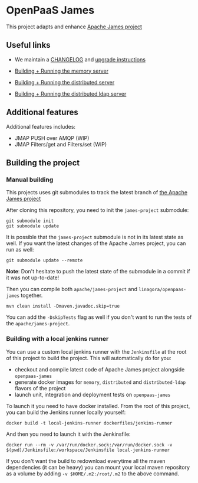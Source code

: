 # OpenPaaS James

This project adapts and enhance [Apache James project](https://james.apache.org)

## Useful links

 - We maintain a [CHANGELOG](CHANGELOG.md) and [upgrade instructions](upgrade-instructions.md)

 - [Building + Running the memory server](openpaas-james/apps/memory/README.md)

 - [Building + Running the distributed server](openpaas-james/apps/distributed/README.md)

 - [Building + Running the distributed ldap server](openpaas-james/apps/distributed-ldap/README.md)

## Additional features

Additional features includes:
 - JMAP PUSH over AMQP (WIP)
 - JMAP Filters/get and Filters/set (WIP)

## Building the project

### Manual building

This projects uses git submodules to track the latest branch of [the Apache James project](https://james.apache.org)

After cloning this repository, you need to init the `james-project` submodule:

```
git submodule init
git submodule update
```

It is possible that the `james-project` submodule is not in its latest state as well. If you want the latest changes
of the Apache James project, you can run as well:

```
git submodule update --remote
```

**Note**: Don't hesitate to push the latest state of the submodule in a commit if it was not up-to-date!

Then you can compile both `apache/james-project` and `linagora/openpaas-james` together.

```
mvn clean install -Dmaven.javadoc.skip=true
```

You can add the `-DskipTests` flag as well if you don't want to run the tests of the `apache/james-project`.

### Building with a local jenkins runner

You can use a custom local jenkins runner with the `Jenkinsfile` at the root of this project to build the project. 
This will automatically do for you:

* checkout and compile latest code of Apache James project alongside `openpaas-james`
* generate docker images for `memory`, `distributed` and `distributed-ldap` flavors of the project
* launch unit, integration and deployment tests on `openpaas-james`

To launch it you need to have docker installed. From the root of this project, you can build the 
Jenkins runner locally yourself:

```
docker build -t local-jenkins-runner dockerfiles/jenkins-runner
```

And then you need to launch it with the Jenkinsfile:

```
docker run --rm -v /var/run/docker.sock:/var/run/docker.sock -v $(pwd)/Jenkinsfile:/workspace/Jenkinsfile local-jenkins-runner
```

If you don't want the build to redownload everytime all the maven dependencies (it can be heavy) you can mount
your local maven repository as a volume by adding `-v $HOME/.m2:/root/.m2` to the above command.
